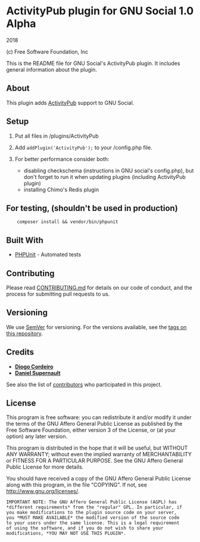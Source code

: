 # ActivityPub plugin for GNU Social 1.0 Alpha
2018

(c) Free Software Foundation, Inc

This is the README file for GNU Social's ActivityPub plugin.
It includes general information about the plugin.

## About

This plugin adds [ActivityPub](https://www.w3.org/TR/activitypub/) support to 
GNU Social.

## Setup

1. Put all files in /plugins/ActivityPub

2. Add `addPlugin('ActivityPub');` to your /config.php file.

3. For better performance consider both:
   - disabling checkschema (instructions in GNU social's config.php), but don't forget to run it when updating plugins (including ActivityPub plugin)
   - installing Chimo's Redis plugin

##  For testing, (shouldn't be used in production)

        composer install && vendor/bin/phpunit

## Built With

* [PHPUnit](https://phpunit.de/) - Automated tests

## Contributing

Please read [CONTRIBUTING.md](CONTRIBUTING.md) for details on our code of conduct, and the process for submitting pull requests to us.

## Versioning

We use [SemVer](http://semver.org/) for versioning. For the versions available, see the [tags on this repository](https://git.gnu.io/gnu/GS-ActivityPub-Plugin/tags). 

## Credits

* **[Diogo Cordeiro](https://www.diogo.site/)**
* **[Daniel Supernault](https://github.com/dansup)**

See also the list of [contributors](https://git.gnu.io/gnu/GS-ActivityPub-Plugin/contributors) who participated in this project.

## License

This program is free software: you can redistribute it and/or modify
it under the terms of the GNU Affero General Public License as
published by the Free Software Foundation, either version 3 of the
License, or (at your option) any later version.

This program is distributed in the hope that it will be useful, but
WITHOUT ANY WARRANTY; without even the implied warranty of
MERCHANTABILITY or FITNESS FOR A PARTICULAR PURPOSE.  See the GNU
Affero General Public License for more details.

You should have received a copy of the GNU Affero General Public
License along with this program, in the file "COPYING".  If not, see
<http://www.gnu.org/licenses/>.

    IMPORTANT NOTE: The GNU Affero General Public License (AGPL) has
    *different requirements* from the "regular" GPL. In particular, if
    you make modifications to the plugin source code on your server,
    you *MUST MAKE AVAILABLE* the modified version of the source code
    to your users under the same license. This is a legal requirement
    of using the software, and if you do not wish to share your
    modifications, *YOU MAY NOT USE THIS PLUGIN*.

